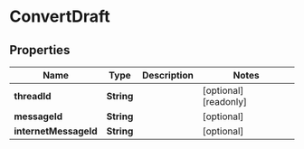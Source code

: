 

# ConvertDraft


## Properties

| Name | Type | Description | Notes |
|------------ | ------------- | ------------- | -------------|
|**threadId** | **String** |  |  [optional] [readonly] |
|**messageId** | **String** |  |  [optional] |
|**internetMessageId** | **String** |  |  [optional] |



